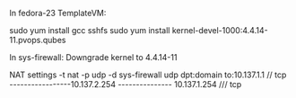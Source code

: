 In fedora-23 TemplateVM:

sudo yum install gcc sshfs
sudo yum install kernel-devel-1000:4.4.14-11.pvops.qubes

In sys-firewall: Downgrade kernel to 4.4.14-11


NAT settings
-t nat -p udp -d sys-firewall udp dpt:domain to:10.137.1.1
// tcp
-----------------10.137.2.254   --------------- 10.137.1.254
/// tcp
